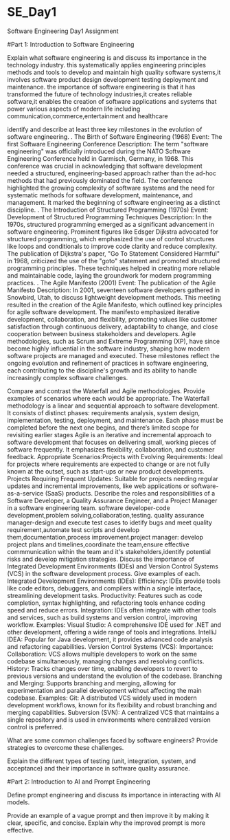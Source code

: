 # SE_Day1
Software Engineering Day1 Assignment

#Part 1: Introduction to Software Engineering

Explain what software engineering is and discuss its importance in the technology industry. this systematically applies engineering principles methods and tools to develop and maintain high quality software systems,it involves software product design development testing deployment and maintenance.
the importance of software engineering is that it has transformed the future of technology industries,it creates reliable software,it enables the creation of software applications and systems that power various aspects of modern life including communication,commerce,entertainment and healthcare

identify and describe at least three key milestones in the evolution of software engineering.
. The Birth of Software Engineering (1968)
Event: The first Software Engineering Conference
Description: The term "software engineering" was officially introduced during the NATO Software Engineering Conference held in Garmisch, Germany, in 1968. This conference was crucial in acknowledging that software development needed a structured, engineering-based approach rather than the ad-hoc methods that had previously dominated the field. The conference highlighted the growing complexity of software systems and the need for systematic methods for software development, maintenance, and management. It marked the beginning of software engineering as a distinct discipline.
. The Introduction of Structured Programming (1970s)
Event: Development of Structured Programming Techniques
Description: In the 1970s, structured programming emerged as a significant advancement in software engineering. Prominent figures like Edsger Dijkstra advocated for structured programming, which emphasized the use of control structures like loops and conditionals to improve code clarity and reduce complexity. The publication of Dijkstra's paper, "Go To Statement Considered Harmful" in 1968, criticized the use of the "goto" statement and promoted structured programming principles. These techniques helped in creating more reliable and maintainable code, laying the groundwork for modern programming practices.
. The Agile Manifesto (2001)
Event: The publication of the Agile Manifesto
Description: In 2001, seventeen software developers gathered in Snowbird, Utah, to discuss lightweight development methods.
 This meeting resulted in the creation of the Agile Manifesto, which outlined key principles for agile software development. The manifesto emphasized iterative development, collaboration, and flexibility, promoting values like customer satisfaction through continuous delivery, adaptability to change, and close cooperation between business stakeholders and developers. Agile methodologies, such as Scrum and Extreme Programming (XP), have since become highly influential in the software industry, shaping how modern software projects are managed and executed.
These milestones reflect the ongoing evolution and refinement of practices in software engineering, each contributing to the discipline's growth and its ability to handle increasingly complex software challenges.

Compare and contrast the Waterfall and Agile methodologies. Provide examples of scenarios where each would be appropriate.
The Waterfall methodology is a linear and sequential approach to software development. It consists of distinct phases: requirements analysis, system design, implementation, testing, deployment, and maintenance. Each phase must be completed before the next one begins, and there’s limited scope for revisiting earlier stages
Agile is an iterative and incremental approach to software development that focuses on delivering small, working pieces of software frequently. It emphasizes flexibility, collaboration, and customer feedback. Appropriate Scenarios:Projects with Evolving Requirements: Ideal for projects where requirements are expected to change or are not fully known at the outset, such as start-ups or new product developments.
Projects Requiring Frequent Updates: Suitable for projects needing regular updates and incremental improvements, like web applications or software-as-a-service (SaaS) products.
Describe the roles and responsibilities of a Software Developer, a Quality Assurance Engineer, and a Project Manager in a software engineering team.
software developer-code development,problem solving,collaboration,testing.
quality assurance manager-design and execute test cases to idetify bugs and meet quality requirement,automate test scripts and develop them,documentation,process improvement.project manager: develop project plans and timelines,coordinate the team,ensure effective commmunication within the team and it's stakeholders,identify potential risks and develop mitigation strategies.
 Discuss the importance of Integrated Development Environments (IDEs) and Version Control Systems (VCS) in the software development process. Give examples of each.
Integrated Development Environments (IDEs):
Efficiency: IDEs provide tools like code editors, debuggers, and compilers within a single interface, streamlining development tasks.
Productivity: Features such as code completion, syntax highlighting, and refactoring tools enhance coding speed and reduce errors.
Integration: IDEs often integrate with other tools and services, such as build systems and version control, improving workflow.
Examples:
Visual Studio: A comprehensive IDE used for .NET and other development, offering a wide range of tools and integrations.
IntelliJ IDEA: Popular for Java development, it provides advanced code analysis and refactoring capabilities.
Version Control Systems (VCS):
Importance:
Collaboration: VCS allows multiple developers to work on the same codebase simultaneously, managing changes and resolving conflicts.
History: Tracks changes over time, enabling developers to revert to previous versions and understand the evolution of the codebase.
Branching and Merging: Supports branching and merging, allowing for experimentation and parallel development without affecting the main codebase.
Examples:
Git: A distributed VCS widely used in modern development workflows, known for its flexibility and robust branching and merging capabilities.
Subversion (SVN): A centralized VCS that maintains a single repository and is used in environments where centralized version control is preferred.

What are some common challenges faced by software engineers? Provide strategies to overcome these challenges.


Explain the different types of testing (unit, integration, system, and acceptance) and their importance in software quality assurance.


#Part 2: Introduction to AI and Prompt Engineering


Define prompt engineering and discuss its importance in interacting with AI models.


Provide an example of a vague prompt and then improve it by making it clear, specific, and concise. Explain why the improved prompt is more effective.
